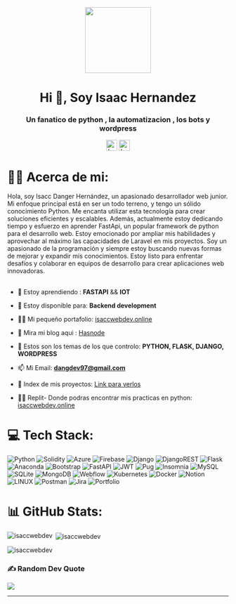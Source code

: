 <div align="center">
  <img height="150" src="https://camo.githubusercontent.com/62da68eb62b1e5f175f7d1f0191dd89a653d7908feb22d37d4a0ab07365d6791/68747470733a2f2f6d656469612e67697068792e636f6d2f6d656469612f4d3967624264396e6244724f5475314d71782f67697068792e676966"  />
<h1 align="center">Hi 👋, Soy Isaac Hernandez</h1>
<h3 align="center">Un fanatico de python , la automatizacion , los bots y wordpress</h3>
  
</div>

<div align="center">
  <img src="https://img.shields.io/static/v1?message=Backend-Developer&logo=DevTo&label=&color=000000&logoColor=white&labelColor=&style=for-the-badge" height="25" alt="backend developer logo"  />
  <img src="https://img.shields.io/static/v1?message=Python Developer&logo=DevTo&label=&color=000000&logoColor=white&labelColor=&style=for-the-badge" height="25" alt="backend developer logo"  />
</div>




# 👩‍💻 Acerca de mi:
Hola, soy Isacc Danger Hernández, un apasionado desarrollador web junior. Mi enfoque principal está en ser un todo terreno, y tengo un sólido conocimiento Python. Me encanta utilizar esta tecnología para crear soluciones eficientes y escalables. Además, actualmente estoy dedicando tiempo y esfuerzo en aprender FastApi, un popular framework de python para el desarrollo web. Estoy emocionado por ampliar mis habilidades y aprovechar al máximo las capacidades de Laravel en mis proyectos. Soy un apasionado de la programación y siempre estoy buscando nuevas formas de mejorar y expandir mis conocimientos. Estoy listo para enfrentar desafíos y colaborar en equipos de desarrollo para crear aplicaciones web innovadoras.<br><br>



- 🌱 Estoy aprendiendo : **FASTAPI** && **IOT**

- 👯 Estoy disponible para: **Backend development**

- 👨‍💻 Mi pequeño portafolio: [isaccwebdev.online](https://isaccwebdev.online/)

- 📝 Mira mi blog aqui : [Hasnode](https://isaccdevblog.hashnode.dev/)

- 💬 Estos son los temas de los que controlo: **PYTHON, FLASK, DJANGO, WORDPRESS**

- 📫 Mi Email: **dangdev97@gmail.com**
  
- 💫 Index de mis proyectos: [Link para verlos](https://isaccwebdev.github.io/index.github.io/)

- 👨‍💻 Replit- Donde podras encontrar mis practicas en python: [isaccwebdev.online](https://replit.com/@isaccwebdev)

# 💻 Tech Stack:
![Python](https://img.shields.io/badge/python-3670A0?style=for-the-badge&logo=python&logoColor=ffdd54) ![Solidity](https://img.shields.io/badge/Solidity-%23363636.svg?style=for-the-badge&logo=solidity&logoColor=white) ![Azure](https://img.shields.io/badge/azure-%230072C6.svg?style=for-the-badge&logo=azure-devops&logoColor=white) ![Firebase](https://img.shields.io/badge/firebase-%23039BE5.svg?style=for-the-badge&logo=firebase) ![Django](https://img.shields.io/badge/django-%23092E20.svg?style=for-the-badge&logo=django&logoColor=white) ![DjangoREST](https://img.shields.io/badge/DJANGO-REST-ff1709?style=for-the-badge&logo=django&logoColor=white&color=ff1709&labelColor=gray) ![Flask](https://img.shields.io/badge/flask-%23000.svg?style=for-the-badge&logo=flask&logoColor=white) ![Anaconda](https://img.shields.io/badge/Anaconda-%2344A833.svg?style=for-the-badge&logo=anaconda&logoColor=white) ![Bootstrap](https://img.shields.io/badge/bootstrap-%23563D7C.svg?style=for-the-badge&logo=bootstrap&logoColor=white) ![FastAPI](https://img.shields.io/badge/FastAPI-005571?style=for-the-badge&logo=fastapi) ![JWT](https://img.shields.io/badge/JWT-black?style=for-the-badge&logo=JSON%20web%20tokens) ![Pug](https://img.shields.io/badge/Pug-FFF?style=for-the-badge&logo=pug&logoColor=A86454) ![Insomnia](https://img.shields.io/badge/Insomnia-black?style=for-the-badge&logo=insomnia&logoColor=5849BE) ![MySQL](https://img.shields.io/badge/mysql-%2300f.svg?style=for-the-badge&logo=mysql&logoColor=white) ![SQLite](https://img.shields.io/badge/sqlite-%2307405e.svg?style=for-the-badge&logo=sqlite&logoColor=white) ![MongoDB](https://img.shields.io/badge/MongoDB-%234ea94b.svg?style=for-the-badge&logo=mongodb&logoColor=white) ![Webflow](https://img.shields.io/badge/Webflow-4353FF?style=for-the-badge&logo=webflow&logoColor=white) ![Kubernetes](https://img.shields.io/badge/kubernetes-%23326ce5.svg?style=for-the-badge&logo=kubernetes&logoColor=white) ![Docker](https://img.shields.io/badge/docker-%230db7ed.svg?style=for-the-badge&logo=docker&logoColor=white) ![Notion](https://img.shields.io/badge/Notion-%23000000.svg?style=for-the-badge&logo=notion&logoColor=white) ![LINUX](https://img.shields.io/badge/Linux-FCC624?style=for-the-badge&logo=linux&logoColor=black) ![Postman](https://img.shields.io/badge/Postman-FF6C37?style=for-the-badge&logo=postman&logoColor=white) ![Jira](https://img.shields.io/badge/jira-%230A0FFF.svg?style=for-the-badge&logo=jira&logoColor=white) ![Portfolio](https://img.shields.io/badge/Portfolio-%23000000.svg?style=for-the-badge&logo=firefox&logoColor=#FF7139)


# 📊 GitHub Stats:
<p><img align="left" src="https://github-readme-stats.vercel.app/api/top-langs?username=isaccwebdev&show_icons=true&locale=en&layout=compact" alt="isaccwebdev" /></p>

<p>&nbsp;<img align="center" src="https://github-readme-stats.vercel.app/api?username=isaccwebdev&show_icons=true&locale=en" alt="isaccwebdev" /></p>

<p><img align="center" src="https://github-readme-streak-stats.herokuapp.com/?user=isaccwebdev&" alt="isaccwebdev" /></p>

### ✍️ Random Dev Quote
![](https://quotes-github-readme.vercel.app/api?type=horizontal&theme=radical)

---




